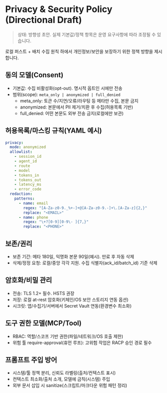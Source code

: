 # Privacy & Security Policy (Directional Draft)

> 상태: 방향성 초안. 실제 기본값/정책 항목은 운영 요구사항에 따라 조정될 수 있습니다.

로컬 퍼스트 + 배치 수집 원칙 하에서 개인정보/보안을 보장하기 위한 정책 방향을 제시합니다.

## 동의 모델(Consent)

- 기본값: 수집 비활성화(opt-out). 명시적 옵트인 시에만 전송
- 범위(scope): `meta_only | anonymized | full_denied`
  - meta_only: 토큰 수/지연/오류/라우팅 등 메타만 수집, 본문 금지
  - anonymized: 본문에서 PII 제거/치환 후 수집(허용목록 기반)
  - full_denied: 어떤 본문도 외부 전송 금지(로컬에만 보관)

## 허용목록/마스킹 규칙(YAML 예시)

```yaml
privacy:
  mode: anonymized
  allowlist:
    - session_id
    - agent_id
    - route
    - model
    - tokens_in
    - tokens_out
    - latency_ms
    - error_code
  redaction:
    patterns:
      - name: email
        regex: "[A-Za-z0-9._%+-]+@[A-Za-z0-9.-]+\.[A-Za-z]{2,}"
        replace: "<EMAIL>"
      - name: phone
        regex: "\+?[0-9][0-9\- ]{7,}" 
        replace: "<PHONE>"
```

## 보존/권리

- 보존 기간: 메타 180일, 익명화 본문 90일(예시). 만료 후 자동 삭제
- 삭제/정정 요청: 로컬/중앙 각각 지원. 수집 식별자(ack_id/batch_id) 기준 삭제

## 암호화/비밀 관리

- 전송: TLS 1.2+ 필수. HSTS 권장
- 저장: 로컬 at-rest 암호화(키체인/OS 보안 스토리지 연동 옵션)
- 시크릿: 앱/수집기/서버에서 Secret Vault 연동(환경변수 최소화)

## 도구 권한 모델(MCP/Tool)

- RBAC: 역할/스코프 기반 권한(파일/네트워크/OS 호출 제한)
- 위험 툴 require-approval(휴먼 루프): 고위험 작업은 RACP 승인 경로 필수

## 프롬프트 주입 방어

- 시스템/툴 정책 분리, 신뢰도 라벨링(출처/컨텍스트 표시)
- 컨텍스트 최소화/출처 소개, 모델에 금칙(시스템) 주입
- 외부 문서 삽입 시 sanitize(스크립트/마크다운 위험 패턴 정리)
